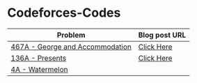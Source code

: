 # Codeforces-Codes

| Problem                                                                            | Blog post URL                                                                                      |
| ---------------------------------------------------------------------------------- | -------------------------------------------------------------------------------------------------- |
| [467A - George and Accommodation](https://codeforces.com/problemset/problem/467/A) | [Click Here](https://dev.to/rishitc/solving-codeforces-problem-467a-george-and-accommodation-39jb) |
|[136A - Presents](https://codeforces.com/problemset/problem/136/A)|[Click Here](https://dev.to/rishitc/solving-codeforces-problem-136a-presents-246g)|
|[4A - Watermelon](https://codeforces.com/problemset/problem/4/A)||
